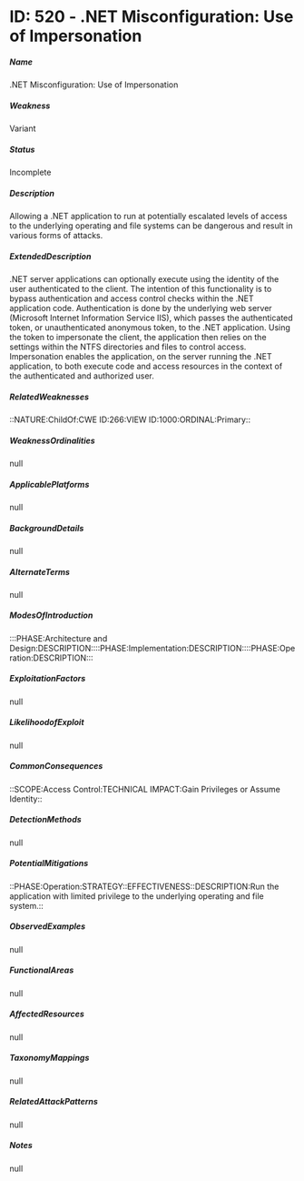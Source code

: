 # ID: 520 - .NET Misconfiguration: Use of Impersonation
<h5>Name</h5>.NET Misconfiguration: Use of Impersonation
<h5>Weakness</h5>Variant
<h5>Status</h5>Incomplete
<h5>Description</h5>Allowing a .NET application to run at potentially escalated levels of access to the underlying operating and file systems can be dangerous and result in various forms of attacks.
<h5>ExtendedDescription</h5>.NET server applications can optionally execute using the identity of the user authenticated to the client. The intention of this functionality is to bypass authentication and access control checks within the .NET application code. Authentication is done by the underlying web server (Microsoft Internet Information Service IIS), which passes the authenticated token, or unauthenticated anonymous token, to the .NET application. Using the token to impersonate the client, the application then relies on the settings within the NTFS directories and files to control access. Impersonation enables the application, on the server running the .NET application, to both execute code and access resources in the context of the authenticated and authorized user.
<h5>RelatedWeaknesses</h5>::NATURE:ChildOf:CWE ID:266:VIEW ID:1000:ORDINAL:Primary::
<h5>WeaknessOrdinalities</h5>null
<h5>ApplicablePlatforms</h5>null
<h5>BackgroundDetails</h5>null
<h5>AlternateTerms</h5>null
<h5>ModesOfIntroduction</h5>:::PHASE:Architecture and Design:DESCRIPTION::::PHASE:Implementation:DESCRIPTION::::PHASE:Operation:DESCRIPTION:::
<h5>ExploitationFactors</h5>null
<h5>LikelihoodofExploit</h5>null
<h5>CommonConsequences</h5>::SCOPE:Access Control:TECHNICAL IMPACT:Gain Privileges or Assume Identity::
<h5>DetectionMethods</h5>null
<h5>PotentialMitigations</h5>::PHASE:Operation:STRATEGY::EFFECTIVENESS::DESCRIPTION:Run the application with limited privilege to the underlying operating and file system.::
<h5>ObservedExamples</h5>null
<h5>FunctionalAreas</h5>null
<h5>AffectedResources</h5>null
<h5>TaxonomyMappings</h5>null
<h5>RelatedAttackPatterns</h5>null
<h5>Notes</h5>null

